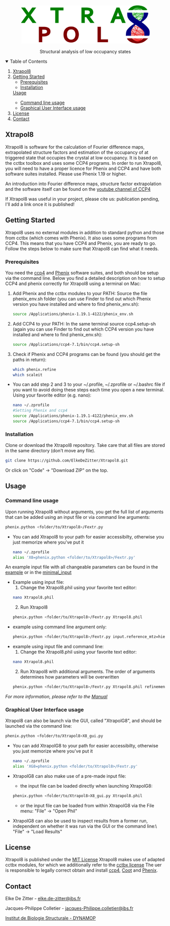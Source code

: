 <!-- PROJECT LOGO -->
<br />
<p align="center">
  <a href="https://github.com/ElkeDeZitter/Xtrapol8">
    <img src="Xtrapol8_logo.png" alt="Logo" width="405" height="120">
  </a>

  <p align="center">
    Structural analysis of low occupancy states
  </p>
</p>


<!-- TABLE OF CONTENTS -->
<details open="open">
  <summary>Table of Contents</summary>
  <ol>
    <li>
      <a href="#xtrapol8">Xtrapol8</a>
    </li>
    <li>
      <a href="#getting-started">Getting Started</a>
      <ul>
        <li><a href="#prerequisites">Prerequisites</a></li>
        <li><a href="#installation">Installation</a></li>
      </ul>
    </li>
      <a href="#Usage">Usage</a></li>
      <ul>
        <li><a href="#Command line usage">Command line usage</a></li>
        <li><a href="#Graphical User Interface usage">Graphical User Interface usage</a></li>
      </ul>
    <li><a href="#license">License</a></li>
    <li><a href="#contact">Contact</a></li>
  </ol>
</details>



<!-- ABOUT THE PROJECT -->
## Xtrapol8

<!-- [![Product Name Screen Shot][product-screenshot]](https://example.com) -->

Xtrapol8 is software for the calculation of Fourier difference maps, extrapolated structure factors and estimation of the occupancy of at triggered state that occupies the crystal at low occupancy. It is based on the cctbx toolbox and uses some CCP4 programs. In order to run Xtrapol8, you will need to have a proper licence for Phenix and CCP4 and have both software suites installed. Please use Phenix 1.19 or higher.

An introduction into Fourier difference maps, structure factor extrapolation and the software itself can be found on the [youtube channel of CCP4](https://www.youtube.com/watch?v=H21L3-M_ge4)

If Xtrapol8 was useful in your project, please cite us: publication pending, I'll add a link once it is published!

<!-- GETTING STARTED -->
## Getting Started

Xtrapol8 uses no external modules in addition to standard python and those from cctbx (which comes with Phenix). It also uses some programs from CCP4. This means that you have CCP4 and Phenix, you are ready to go. Follow the steps below to make sure that Xtrapol8 can find what it needs.

### Prerequisites

You need the [ccp4](https://www.ccp4.ac.uk) and [Phenix](https://www.phenix-online.org) software suites, and both should be setup via the command line. Below you find a detailed description on how to setup CCP4 and phenix correctly for Xtrapol8 using a terminal on Mac:
1. Add Phenix and the cctbx modules to your PATH: Source the file phenix_env.sh folder (you can use Finder to find out which Phenix version you have installed and where to find phenix_env.sh):
   ```sh
   source /Applications/phenix-1.19.1-4122/phenix_env.sh
   ```
2. Add CCP4 to your PATH: In the same terminal source ccp4.setup-sh (again you can use Finder to find out which CCP4 version you have installed and where to find phenix_env.sh):
   ```sh
   source /Applications/ccp4-7.1/bin/ccp4.setup-sh
   ```
3. Check if Phenix and CCP4 programs can be found (you should get the paths in return):
   ```sh
   which phenix.refine
   which scaleit
   ```
* You can add step 2 and 3 to your ~/.profile, ~/.zprofile or ~/.bashrc file if you want to avoid doing these steps each time you open a new terminal. Using your favorite editor (e.g. nano):
   ```sh
   nano ~/.zprofile
   #Setting Phenix and ccp4
   source /Applications/phenix-1.19.1-4122/phenix_env.sh
   source /Applications/ccp4-7.1/bin/ccp4.setup-sh
   ```
   
### Installation

Clone or download the Xtrapol8 repository. Take care that all files are stored in the same directory (don't move any file).
   ```sh
   git clone https://github.com/ElkeDeZitter/Xtrapol8.git
   ```
Or click on "Code" -> "Download ZIP" on the top.

<!-- USAGE EXAMPLES -->
## Usage
### Command line usage

Upon running Xtrapol8 without arguments, you get the full list of arguments that can be added using an input file or via command line arguments:
   ```sh
   phenix.python <folder/to/Xtrapol8>/Fextr.py
   ```
   
* You can add Xtrapol8 to your path for easier accessibilty, otherwise you just memorize where you've put it
   ```sh
   nano ~/.zprofile
   alias 'X8=phenix.python <folder/to/Xtrapol8>/Fextr.py'
   ```
   
An example input file with all changeable parameters can be found in the [example](https://github.com/ElkeDeZitter/Xtrapol8/blob/master/Xtrapol8_example.phil) or in the [minimal_input](https://github.com/ElkeDeZitter/Xtrapol8/blob/master/Xtrapol8_minimal.phil)

* Example using input file:
  1. Change the Xtrapol8.phil using your favorite text editor:
   ```sh
   nano Xtrapol8.phil
   ```
  2. Run Xtrapol8
  ```sh
  phenix.python <folder/to/Xtrapol8>/Fextr.py Xtrapol8.phil
  ```
* example using command line argument only:
  ```sh
  phenix.python <folder/to/Xtrapol8>/Fextr.py input.reference_mtz=hiephiep.mtz input.triggered_mtz=hieperdepiep.mtz input.model_pdb=hoera.pdb input.additional_files=jeej.cif input.additional_files=another.cif occupancies.list_occ=0.1,0.3,0.5 f_and_maps.f_extrapolated_and_maps=qfextr,qfgenick map_explorer.peak_integration_floor=3.5 map_explorer.peak_detection_threshold=4 output.outdir=fancy_party
  ```
* example using input file and command line:
  1. Change the Xtrapol8.phil using your favorite text editor:
   ```sh
   nano Xtrapol8.phil
   ```
  2. Run Xtrapol8 with additional arguments. The order of arguments determines how parameters will be overwritten
  ```sh
  phenix.python <folder/to/Xtrapol8>/Fextr.py Xtrapol8.phil refinement.phenix_keywords.refine.cycles=3
  ```
  
_For more information, please refer to the [Manual](https://github.com/ElkeDeZitter/Xtrapol8/blob/master/Xtrapol8_Command_Line_Manual.pdf)_

### Graphical User Interface usage

Xtrapol8 can also be launch via the GUI, called "XtrapolG8", and should be launched via the command line:
  ```sh
  phenix.python <folder/to/Xtrapol8>X8_gui.py
  ```
* You can add XtrapolG8 to your path for easier accessibilty, otherwise you just memorize where you've put it
   ```sh
   nano ~/.zprofile
   alias 'XG8=phenix.python <folder/to/Xtrapol8>/Fextr.py'
   ```
   
* XtrapolG8 can also make use of a pre-made input file:
  * the input file can be loaded directly when launching XtrapolG8:
  ```sh
  phenix.python <folder/to/Xtrapol8>X8_gui.py Xtrapol8.phil
  ```
  * or the input file can be loaded from within XtrapolG8 via the File menu:
  "File" -> "Open Phil"
  
* XtrapolG8 can also be used to inspect results from a former run, independent on whether it was run via the GUI or the command line:\\
  "File" -> "Load Results"
  

<!-- LICENSE -->
## License

Xtrapol8 is published under the [MIT License](https://github.com/ElkeDeZitter/Xtrapol8/blob/main/LICENSE)
Xtrapol8 makes use of adapted cctbx modules, for which we additionally refer to the [cctbx license](https://github.com/cctbx/cctbx_project/blob/master/LICENSE.txt)
The uer is responsible to legally correct obtain and install [ccp4](http://www.ccp4.ac.uk/download/), [Coot](http://www.ccp4.ac.uk/download/) and [Phenix](http://www.phenix-online.org/download/).

<!-- CONTACT -->
## Contact

Elke De Zitter - elke.de-zitter@ibs.fr

<!-- Nicolas Coquelle -  nicolas.coquelle@esrf.fr -->

<!-- Thomas Barends - Thomas.Barends@mpimf-heidelberg.mpg.de -->

Jacques-Philippe Colletier - jacques-Philippe.colletier@ibs.fr

[Institut de Biologie Structurale - DYNAMOP](https://www.ibs.fr/research/research-groups/dynamics-and-kinetics-of-molecular-processes-group-m-weik/)

